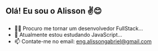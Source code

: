 ## Olá! Eu sou o Alisson ✌😊

- 🏃‍♂️ Procuro me tornar um desenvolvedor FullStack...
- 🌱 Atualmente estou estudando JavaScript...
- 📫 Contate-me no email: eng.alissongabriel@gmail.com

